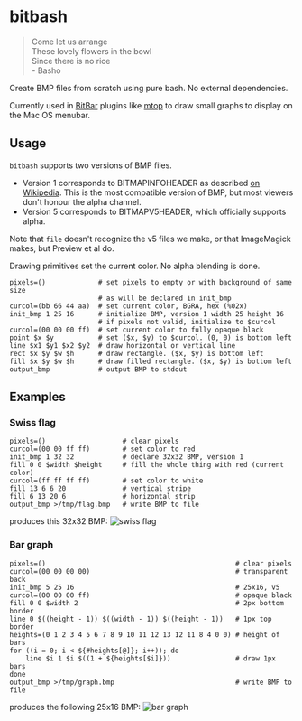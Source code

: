 # bitbash

> Come let us arrange  
> These lovely flowers in the bowl  
> Since there is no rice  
>                           - Basho

Create BMP files from scratch using pure bash. No external dependencies.

Currently used in [BitBar](https://github.com/matryer/bitbar) plugins like [mtop](https://github.com/ganeshv/mtop)
to draw small graphs to display on the Mac OS menubar.

## Usage

`bitbash` supports two versions of BMP files.

  * Version 1 corresponds to BITMAPINFOHEADER as described [on Wikipedia](https://en.wikipedia.org/wiki/BMP_file_format). This is the most compatible version of BMP, but most viewers don't honour the alpha channel.
  * Version 5 corresponds to BITMAPV5HEADER, which officially supports alpha.

Note that `file` doesn't recognize the v5 files we make, or that ImageMagick
makes, but Preview et al do.

Drawing primitives set the current color. No alpha blending is done.


    pixels=()             # set pixels to empty or with background of same size
                          # as will be declared in init_bmp
    curcol=(bb 66 44 aa)  # set current color, BGRA, hex (%02x)
    init_bmp 1 25 16      # initialize BMP, version 1 width 25 height 16
                          # if pixels not valid, initialize to $curcol
    curcol=(00 00 00 ff)  # set current color to fully opaque black
    point $x $y           # set ($x, $y) to $curcol. (0, 0) is bottom left
    line $x1 $y1 $x2 $y2  # draw horizontal or vertical line
    rect $x $y $w $h      # draw rectangle. ($x, $y) is bottom left
    fill $x $y $w $h      # draw filled rectangle. ($x, $y) is bottom left
    output_bmp            # output BMP to stdout

## Examples

### Swiss flag

    pixels=()                   # clear pixels
    curcol=(00 00 ff ff)        # set color to red
    init_bmp 1 32 32            # declare 32x32 BMP, version 1
    fill 0 0 $width $height     # fill the whole thing with red (current color)
    curcol=(ff ff ff ff)        # set color to white
    fill 13 6 6 20              # vertical stripe
    fill 6 13 20 6              # horizontal strip
    output_bmp >/tmp/flag.bmp   # write BMP to file

produces this 32x32 BMP: ![swiss flag](https://raw.github.com/ganeshv/bitbash/master/test/ref/swiss.v1.bmp)

### Bar graph

    pixels=()                                               # clear pixels
    curcol=(00 00 00 00)                                    # transparent back
    init_bmp 5 25 16                                        # 25x16, v5
    curcol=(00 00 00 ff)                                    # opaque black
    fill 0 0 $width 2                                       # 2px bottom border
    line 0 $((height - 1)) $((width - 1)) $((height - 1))   # 1px top border
    heights=(0 1 2 3 4 5 6 7 8 9 10 11 12 13 12 11 8 4 0 0) # height of bars
    for ((i = 0; i < ${#heights[@]}; i++)); do
        line $i 1 $i $((1 + ${heights[$i]}))                # draw 1px bars
    done
    output_bmp >/tmp/graph.bmp                              # write BMP to file

produces the following 25x16 BMP: ![bar graph](https://raw.github.com/ganeshv/bitbash/master/test/ref/mtop2.v5.bmp)
